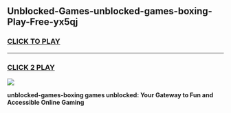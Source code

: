 
## Unblocked-Games-unblocked-games-boxing-Play-Free-yx5qj
<h3>
<a href="https://premium76.site?title=unblocked-games-boxing&ref=15A">CLICK TO PLAY</a></h3>
<hr>

<h3>
<a href="https://premium76.site?title=unblocked-games-boxing&ref=15A">CLICK 2 PLAY</a>
  
</h3>

<a href="https://premium76.site?title=unblocked-games-boxing&ref=15A"><img src="https://clearcache.store/games.png"></a>


**unblocked-games-boxing games unblocked: Your Gateway to Fun and Accessible Online Gaming**
